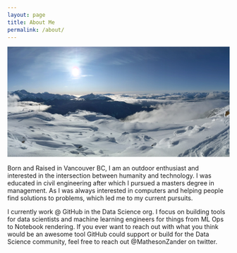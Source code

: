 ```yaml
---
layout: page
title: About Me
permalink: /about/
---
```


![whistler_pano](images/pano_whistler.jpg)

Born and Raised in Vancouver BC, I am an outdoor enthusiast and interested in the intersection between humanity and technology. I was educated in civil engineering after which I pursued a masters degree in management. As I was always interested in computers and helping people find solutions to problems, which led me to my current pursuits.

I currently work @ GitHub in the Data Science org. I focus on building tools for data scientists and machine learning engineers for things from ML Ops to Notebook rendering. If you ever want to reach out with what you think would be an awesome tool GitHub could support or build for the Data Science community, feel free to reach out @MathesonZander on twitter.
